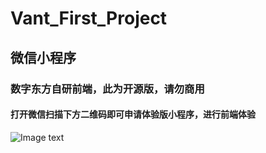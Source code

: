 # Vant_First_Project
## 微信小程序
### 数字东方自研前端，此为开源版，请勿商用
#### 打开微信扫描下方二维码即可申请体验版小程序，进行前端体验
![Image text](https://z3.ax1x.com/2021/08/13/fr3uMd.jpg)
